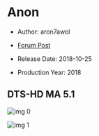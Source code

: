 # Anon

* Author: aron7awol

* [Forum Post](https://www.avsforum.com/threads/bass-eq-for-filtered-movies.2995212/post-57028842)

* Release Date: 2018-10-25
* Production Year: 2018

## DTS-HD MA 5.1

![img 0](https://i.imgur.com/dLtHABo.jpg)

![img 1](https://i.imgur.com/WvzeiYH.jpg)


